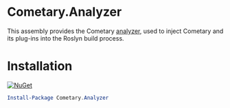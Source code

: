 ﻿Cometary.Analyzer
=================

This assembly provides the Cometary [analyzer](./HookingAnalyzer.cs), used to inject Cometary and its plug-ins into the Roslyn build process.

# Installation
[![NuGet](https://img.shields.io/nuget/vpre/Cometary.Analyzer.svg)](https://nuget.org/packages/Cometary.Analyzer)
```powershell
Install-Package Cometary.Analyzer
```